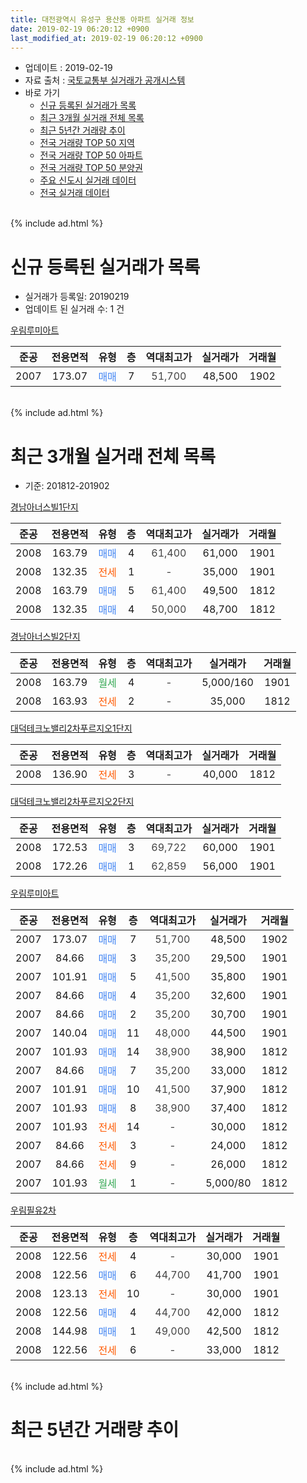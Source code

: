 ```yaml
---
title: 대전광역시 유성구 용산동 아파트 실거래 정보
date: 2019-02-19 06:20:12 +0900
last_modified_at: 2019-02-19 06:20:12 +0900
---
```


* 업데이트 : 2019-02-19
* 자료 출처 : [국토교통부 실거래가 공개시스템](http://rt.molit.go.kr)
* 바로 가기
    * [신규 등록된 실거래가 목록](#신규-등록된-실거래가-목록)
    * [최근 3개월 실거래 전체 목록](#최근-3개월-실거래-전체-목록)
    * [최근 5년간 거래량 추이](#최근-5년간-거래량-추이)
    * [전국 거래량 TOP 50 지역](https://inasie.github.io/apt-trade-info/최근-3개월-전국에서-가장-거래가-많이-발생한-지역)
    * [전국 거래량 TOP 50 아파트](https://inasie.github.io/apt-trade-info/최근-3개월-전국에서-가장-거래가-많이-발생한-아파트)
    * [전국 거래량 TOP 50 분양권](https://inasie.github.io/apt-trade-info/최근-3개월-전국에서-가장-거래가-많이-발생한-분양권)
    * [주요 신도시 실거래 데이터](https://inasie.github.io/apt-trade-info/주요-신도시)
    * [전국 실거래 데이터](https://inasie.github.io/apt-trade-info/전국)
<br>
{% include ad.html %}
<br>

# 신규 등록된 실거래가 목록
* 실거래가 등록일: 20190219
* 업데이트 된 실거래 수: 1 건


[우림루미아트](https://search.naver.com/search.naver?query=%EB%8C%80%EC%A0%84%EA%B4%91%EC%97%AD%EC%8B%9C+%EC%9C%A0%EC%84%B1%EA%B5%AC+%EC%9A%A9%EC%82%B0%EB%8F%99+%EC%9A%B0%EB%A6%BC%EB%A3%A8%EB%AF%B8%EC%95%84%ED%8A%B8)

|준공|전용면적|유형|층|역대최고가|실거래가|거래월|
|:---:|:---:|:---:|:---:|:---:|:---:|:---:|
|2007|173.07|<span style="color:#4285f3">매매</span>|7|<span style="color:#444444">51,700</span>|48,500|1902|


<br>
{% include ad.html %}
<br>

# 최근 3개월 실거래 전체 목록
* 기준: 201812-201902


[경남아너스빌1단지](https://search.naver.com/search.naver?query=%EB%8C%80%EC%A0%84%EA%B4%91%EC%97%AD%EC%8B%9C+%EC%9C%A0%EC%84%B1%EA%B5%AC+%EC%9A%A9%EC%82%B0%EB%8F%99+%EA%B2%BD%EB%82%A8%EC%95%84%EB%84%88%EC%8A%A4%EB%B9%8C1%EB%8B%A8%EC%A7%80)

|준공|전용면적|유형|층|역대최고가|실거래가|거래월|
|:---:|:---:|:---:|:---:|:---:|:---:|:---:|
|2008|163.79|<span style="color:#4285f3">매매</span>|4|<span style="color:#444444">61,400</span>|61,000|1901|
|2008|132.35|<span style="color:#ff5a00">전세</span>|1|<span style="color:#444444">-</span>|35,000|1901|
|2008|163.79|<span style="color:#4285f3">매매</span>|5|<span style="color:#444444">61,400</span>|49,500|1812|
|2008|132.35|<span style="color:#4285f3">매매</span>|4|<span style="color:#444444">50,000</span>|48,700|1812|

[경남아너스빌2단지](https://search.naver.com/search.naver?query=%EB%8C%80%EC%A0%84%EA%B4%91%EC%97%AD%EC%8B%9C+%EC%9C%A0%EC%84%B1%EA%B5%AC+%EC%9A%A9%EC%82%B0%EB%8F%99+%EA%B2%BD%EB%82%A8%EC%95%84%EB%84%88%EC%8A%A4%EB%B9%8C2%EB%8B%A8%EC%A7%80)

|준공|전용면적|유형|층|역대최고가|실거래가|거래월|
|:---:|:---:|:---:|:---:|:---:|:---:|:---:|
|2008|163.79|<span style="color:#34a853">월세</span>|4|<span style="color:#444444">-</span>|5,000/160|1901|
|2008|163.93|<span style="color:#ff5a00">전세</span>|2|<span style="color:#444444">-</span>|35,000|1812|

[대덕테크노밸리2차푸르지오1단지](https://search.naver.com/search.naver?query=%EB%8C%80%EC%A0%84%EA%B4%91%EC%97%AD%EC%8B%9C+%EC%9C%A0%EC%84%B1%EA%B5%AC+%EC%9A%A9%EC%82%B0%EB%8F%99+%EB%8C%80%EB%8D%95%ED%85%8C%ED%81%AC%EB%85%B8%EB%B0%B8%EB%A6%AC2%EC%B0%A8%ED%91%B8%EB%A5%B4%EC%A7%80%EC%98%A41%EB%8B%A8%EC%A7%80)

|준공|전용면적|유형|층|역대최고가|실거래가|거래월|
|:---:|:---:|:---:|:---:|:---:|:---:|:---:|
|2008|136.90|<span style="color:#ff5a00">전세</span>|3|<span style="color:#444444">-</span>|40,000|1812|

[대덕테크노밸리2차푸르지오2단지](https://search.naver.com/search.naver?query=%EB%8C%80%EC%A0%84%EA%B4%91%EC%97%AD%EC%8B%9C+%EC%9C%A0%EC%84%B1%EA%B5%AC+%EC%9A%A9%EC%82%B0%EB%8F%99+%EB%8C%80%EB%8D%95%ED%85%8C%ED%81%AC%EB%85%B8%EB%B0%B8%EB%A6%AC2%EC%B0%A8%ED%91%B8%EB%A5%B4%EC%A7%80%EC%98%A42%EB%8B%A8%EC%A7%80)

|준공|전용면적|유형|층|역대최고가|실거래가|거래월|
|:---:|:---:|:---:|:---:|:---:|:---:|:---:|
|2008|172.53|<span style="color:#4285f3">매매</span>|3|<span style="color:#444444">69,722</span>|60,000|1901|
|2008|172.26|<span style="color:#4285f3">매매</span>|1|<span style="color:#444444">62,859</span>|56,000|1901|

[우림루미아트](https://search.naver.com/search.naver?query=%EB%8C%80%EC%A0%84%EA%B4%91%EC%97%AD%EC%8B%9C+%EC%9C%A0%EC%84%B1%EA%B5%AC+%EC%9A%A9%EC%82%B0%EB%8F%99+%EC%9A%B0%EB%A6%BC%EB%A3%A8%EB%AF%B8%EC%95%84%ED%8A%B8)

|준공|전용면적|유형|층|역대최고가|실거래가|거래월|
|:---:|:---:|:---:|:---:|:---:|:---:|:---:|
|2007|173.07|<span style="color:#4285f3">매매</span>|7|<span style="color:#444444">51,700</span>|48,500|1902|
|2007|84.66|<span style="color:#4285f3">매매</span>|3|<span style="color:#444444">35,200</span>|29,500|1901|
|2007|101.91|<span style="color:#4285f3">매매</span>|5|<span style="color:#444444">41,500</span>|35,800|1901|
|2007|84.66|<span style="color:#4285f3">매매</span>|4|<span style="color:#444444">35,200</span>|32,600|1901|
|2007|84.66|<span style="color:#4285f3">매매</span>|2|<span style="color:#444444">35,200</span>|30,700|1901|
|2007|140.04|<span style="color:#4285f3">매매</span>|11|<span style="color:#444444">48,000</span>|44,500|1901|
|2007|101.93|<span style="color:#4285f3">매매</span>|14|<span style="color:#444444">38,900</span>|38,900|1812|
|2007|84.66|<span style="color:#4285f3">매매</span>|7|<span style="color:#444444">35,200</span>|33,000|1812|
|2007|101.91|<span style="color:#4285f3">매매</span>|10|<span style="color:#444444">41,500</span>|37,900|1812|
|2007|101.93|<span style="color:#4285f3">매매</span>|8|<span style="color:#444444">38,900</span>|37,400|1812|
|2007|101.93|<span style="color:#ff5a00">전세</span>|14|<span style="color:#444444">-</span>|30,000|1812|
|2007|84.66|<span style="color:#ff5a00">전세</span>|3|<span style="color:#444444">-</span>|24,000|1812|
|2007|84.66|<span style="color:#ff5a00">전세</span>|9|<span style="color:#444444">-</span>|26,000|1812|
|2007|101.93|<span style="color:#34a853">월세</span>|1|<span style="color:#444444">-</span>|5,000/80|1812|

[우림필유2차](https://search.naver.com/search.naver?query=%EB%8C%80%EC%A0%84%EA%B4%91%EC%97%AD%EC%8B%9C+%EC%9C%A0%EC%84%B1%EA%B5%AC+%EC%9A%A9%EC%82%B0%EB%8F%99+%EC%9A%B0%EB%A6%BC%ED%95%84%EC%9C%A02%EC%B0%A8)

|준공|전용면적|유형|층|역대최고가|실거래가|거래월|
|:---:|:---:|:---:|:---:|:---:|:---:|:---:|
|2008|122.56|<span style="color:#ff5a00">전세</span>|4|<span style="color:#444444">-</span>|30,000|1901|
|2008|122.56|<span style="color:#4285f3">매매</span>|6|<span style="color:#444444">44,700</span>|41,700|1901|
|2008|123.13|<span style="color:#ff5a00">전세</span>|10|<span style="color:#444444">-</span>|30,000|1901|
|2008|122.56|<span style="color:#4285f3">매매</span>|4|<span style="color:#444444">44,700</span>|42,000|1812|
|2008|144.98|<span style="color:#4285f3">매매</span>|1|<span style="color:#444444">49,000</span>|42,500|1812|
|2008|122.56|<span style="color:#ff5a00">전세</span>|6|<span style="color:#444444">-</span>|33,000|1812|


<br>
{% include ad.html %}
<br>

# 최근 5년간 거래량 추이


<div style="width:100%;">
    <canvas id="deal_progress" height="200"></canvas>
</div>

<script>
new Chart(document.getElementById("deal_progress"), {
    type: 'line',
    data: {
        labels: ['201402','201403','201404','201405','201406','201407','201408','201409','201410','201411','201412','201501','201502','201503','201504','201505','201506','201507','201508','201509','201510','201511','201512','201601','201602','201603','201604','201605','201606','201607','201608','201609','201610','201611','201612','201701','201702','201703','201704','201705','201706','201707','201708','201709','201710','201711','201712','201801','201802','201803','201804','201805','201806','201807','201808','201809','201810','201811','201812','201901','201902'],
        datasets: [{
            label: '매매',
            pointRadius: 1,
            data: [9, 7, 6, 7, 11, 3, 8, 10, 11, 4, 5, 5, 5, 6, 9, 6, 8, 5, 8, 1, 5, 4, 8, 8, 7, 10, 8, 6, 10, 6, 5, 11, 3, 8, 4, 6, 5, 11, 7, 6, 2, 7, 6, 4, 7, 3, 6, 5, 4, 5, 8, 2, 8, 4, 8, 6, 15, 19, 8, 9, 1],
            borderColor: "rgba(255, 201, 14, 1)",
            backgroundColor: "rgba(255, 201, 14, 0.5)",
            fill: false,
            lineTension: 0
        },{
            label: '전월세',
            pointRadius: 1,
            data: [5, 7, 6, 8, 4, 5, 3, 4, 7, 4, 7, 10, 5, 8, 6, 9, 3, 5, 4, 2, 7, 8, 5, 7, 5, 5, 8, 3, 7, 6, 3, 5, 5, 3, 9, 3, 6, 4, 6, 4, 1, 2, 4, 3, 1, 3, 7, 8, 4, 5, 2, 3, 4, 6, 6, 2, 4, 2, 7, 4, 0],
            borderColor: "rgba(0, 141, 185, 1)",
            backgroundColor: "rgba(0, 141, 185, 0.5)",
            fill: false,
            lineTension: 0
        }
        ]
    },
    options: {
        responsive: true,
        title: {
            display: false
        },
        tooltips: {
            mode: 'index',
            intersect: false
        },
        hover: {
            mode: 'nearest',
            intersect: true
        },
        scales: {
            xAxes: [{
                display: true,
                scaleLabel: {
                    display: true,
                    labelString: '년/월'
                }
            }],
            yAxes: [{
                display: true,
                ticks: {
                    suggestedMin: 0,
                },
                scaleLabel: {
                    display: true,
                    labelString: '실거래 수'
                }
            }]
        }
    }
});

</script>


<br>
{% include ad.html %}
<br>

